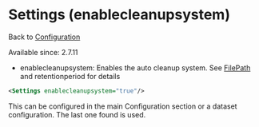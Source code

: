 Settings (enablecleanupsystem)
===============

Back to [Configuration](./Configuration.md)

Available since: 2.7.11

- enablecleanupsystem: Enables the auto cleanup system. See [FilePath](./FilePath.md) and retentionperiod for details

```xml
<Settings enablecleanupsystem="true"/>
```

This can be configured in the main Configuration section or a dataset
configuration. The last one found is used.
